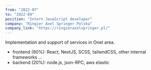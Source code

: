 ```yaml
---
from: "2022-07"
to: "2022-09"
position: "Intern JavaScript developer"
company: "Ringier Axel Springer Polska"
company_link: "https://ringieraxelspringer.pl/"
---
```

Implementation and support of services in Onet area. 
* frontend (80%): React, NextJS, SCSS, tailwndCSS, other internal frameworks ...
* backend (20%): node.js, json-RPC, aws elastic
